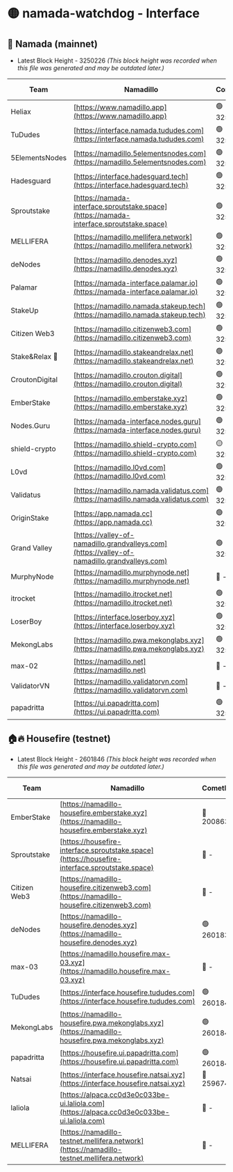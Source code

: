 # 🟡 namada-watchdog - Interface

## 🚀 Namada (mainnet)
- Latest Block Height - 3250226 *(This block height was recorded when this file was generated and may be outdated later.)*

| Team | Namadillo | CometBFT | Indexer | MASP Indexer |
|-|-|-|-|-|
| Heliax | [https://www.namadillo.app](https://www.namadillo.app) | 🟢 3250208 | 🟢 3250208 | 🟢 3250208 |
| TuDudes | [https://interface.namada.tududes.com](https://interface.namada.tududes.com) | 🟢 3250209 | 🟢 3250208 | 🟢 3250208 |
| 5ElementsNodes | [https://namadillo.5elementsnodes.com](https://namadillo.5elementsnodes.com) | 🟢 3250209 | 🟢 3250209 | 🟢 3250208 |
| Hadesguard | [https://interface.hadesguard.tech](https://interface.hadesguard.tech) | 🟢 3250210 | 🟢 3250210 | 🟢 3250209 |
| Sproutstake | [https://namada-interface.sproutstake.space](https://namada-interface.sproutstake.space) | 🟢 3250210 | 🟢 3250210 | 🟢 3250210 |
| MELLIFERA | [https://namadillo.mellifera.network](https://namadillo.mellifera.network) | 🟢 3250211 | 🟢 3250211 | 🟢 3250211 |
| deNodes | [https://namadillo.denodes.xyz](https://namadillo.denodes.xyz) | 🟢 3250212 | 🟢 3250212 | 🟢 3250212 |
| Palamar | [https://namada-interface.palamar.io](https://namada-interface.palamar.io) | 🟢 3250212 | 🟢 3250212 | 🟢 3250212 |
| StakeUp | [https://namadillo.namada.stakeup.tech](https://namadillo.namada.stakeup.tech) | 🟢 3250213 | 🟢 3250213 | 🟢 3250212 |
| Citizen Web3 | [https://namadillo.citizenweb3.com](https://namadillo.citizenweb3.com) | 🟢 3250213 | 🟢 3250211 | 🟢 3250211 |
| Stake&Relax 🦥 | [https://namadillo.stakeandrelax.net](https://namadillo.stakeandrelax.net) | 🟢 3250214 | 🟢 3250214 | 🟢 3250214 |
| CroutonDigital | [https://namadillo.crouton.digital](https://namadillo.crouton.digital) | 🟢 3250214 | 🟢 3250214 | 🟢 3250215 |
| EmberStake | [https://namadillo.emberstake.xyz](https://namadillo.emberstake.xyz) | 🟢 3250215 | 🟢 3250215 | 🟢 3250215 |
| Nodes.Guru | [https://namada-interface.nodes.guru](https://namada-interface.nodes.guru) | 🟢 3250216 | 🟢 3250215 | 🟢 3250216 |
| shield-crypto | [https://namadillo.shield-crypto.com](https://namadillo.shield-crypto.com) | 🟡 3250041 | 🔴 3247626 | 🟡 3250040 |
| L0vd | [https://namadillo.l0vd.com](https://namadillo.l0vd.com) | 🟢 3250217 | 🟢 3250216 | 🟢 3250217 |
| Validatus | [https://namadillo.namada.validatus.com](https://namadillo.namada.validatus.com) | 🟢 3250217 | 🟢 3250217 | 🟢 3250217 |
| OriginStake | [https://app.namada.cc](https://app.namada.cc) | 🟢 3250218 | 🟢 3250216 | 🟢 3250216 |
| Grand Valley | [https://valley-of-namadillo.grandvalleys.com](https://valley-of-namadillo.grandvalleys.com) | 🟢 3250218 | 🟢 3250218 | 🟢 3250218 |
| MurphyNode | [https://namadillo.murphynode.net](https://namadillo.murphynode.net) | 🔴 - | 🔴 - | 🔴 - |
| itrocket | [https://namadillo.itrocket.net](https://namadillo.itrocket.net) | 🟢 3250221 | 🟢 3250221 | 🟢 3250221 |
| LoserBoy | [https://interface.loserboy.xyz](https://interface.loserboy.xyz) | 🟢 3250221 | 🟢 3250221 | 🟢 3250221 |
| MekongLabs | [https://namadillo.pwa.mekonglabs.xyz](https://namadillo.pwa.mekonglabs.xyz) | 🟢 3250222 | 🟢 3250222 | 🟢 3250222 |
| max-02 | [https://namadillo.net](https://namadillo.net) | 🔴 - | 🔴 - | 🔴 - |
| ValidatorVN | [https://namadillo.validatorvn.com](https://namadillo.validatorvn.com) | 🔴 - | 🔴 - | 🔴 - |
| papadritta | [https://ui.papadritta.com](https://ui.papadritta.com) | 🟢 3250226 | 🟢 3250226 | 🟢 3250226 |

## 🏠🔥 Housefire (testnet)
- Latest Block Height - 2601846 *(This block height was recorded when this file was generated and may be outdated later.)*

| Team | Namadillo | CometBFT | Indexer | MASP Indexer |
|-|-|-|-|-|
| EmberStake | [https://namadillo-housefire.emberstake.xyz](https://namadillo-housefire.emberstake.xyz) | 🔴 2008636 | 🔴 - | 🔴 - |
| Sproutstake | [https://housefire-interface.sproutstake.space](https://housefire-interface.sproutstake.space) | 🔴 - | 🔴 - | 🔴 - |
| Citizen Web3 | [https://namadillo-housefire.citizenweb3.com](https://namadillo-housefire.citizenweb3.com) | 🔴 - | 🔴 - | 🔴 - |
| deNodes | [https://namadillo-housefire.denodes.xyz](https://namadillo-housefire.denodes.xyz) | 🟢 2601836 | 🟢 2601836 | 🟢 2601836 |
| max-03 | [https://namadillo.housefire.max-03.xyz](https://namadillo.housefire.max-03.xyz) | 🔴 - | 🔴 - | 🔴 - |
| TuDudes | [https://interface.housefire.tududes.com](https://interface.housefire.tududes.com) | 🟢 2601845 | 🟢 2601845 | 🟢 2601845 |
| MekongLabs | [https://namadillo-housefire.pwa.mekonglabs.xyz](https://namadillo-housefire.pwa.mekonglabs.xyz) | 🟢 2601845 | 🟢 2601845 | 🟢 2601845 |
| papadritta | [https://housefire.ui.papadritta.com](https://housefire.ui.papadritta.com) | 🟢 2601846 | 🟢 2601845 | 🟢 2601845 |
| Natsai | [https://interface.housefire.natsai.xyz](https://interface.housefire.natsai.xyz) | 🔴 2596741 | 🔴 2596741 | 🔴 2596741 |
| laliola | [https://alpaca.cc0d3e0c033be-ui.laliola.com](https://alpaca.cc0d3e0c033be-ui.laliola.com) | 🔴 - | 🔴 - | 🔴 - |
| MELLIFERA | [https://namadillo-testnet.mellifera.network](https://namadillo-testnet.mellifera.network) | 🔴 - | 🟢 2601848 | 🔴 2598230 |

